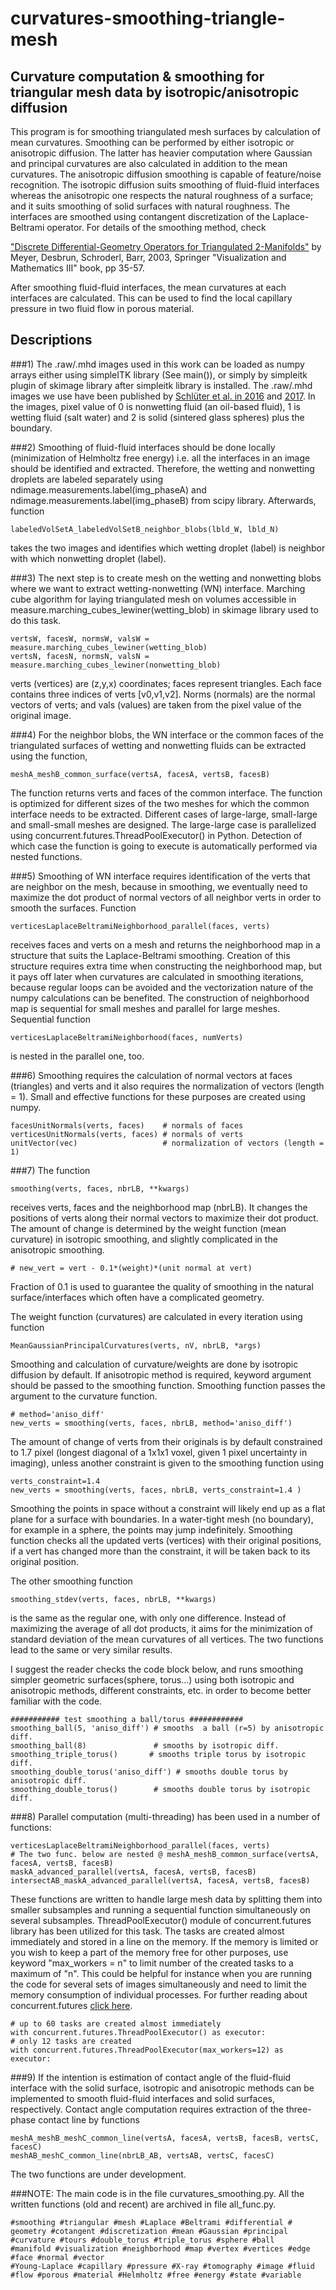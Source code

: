 # curvatures-smoothing-triangle-mesh

## Curvature computation & smoothing for triangular mesh data by isotropic/anisotropic diffusion 
This program is for smoothing triangulated mesh surfaces by calculation of mean curvatures. Smoothing can be performed by either isotropic or anisotropic diffusion. The latter has heavier computation where Gaussian and principal curvatures are also calculated in addition to the mean curvatures. The anisotropic diffusion smoothing is capable of feature/noise recognition. The isotropic diffusion suits smoothing of fluid-fluid interfaces whereas the anisotropic one respects the natural roughness of a surface; and it suits smoothing of solid surfaces with natural roughness. The interfaces are smoothed using contangent discretization of the Laplace-Beltrami operator. For details of the smoothing method, check

["Discrete Differential-Geometry Operators for Triangulated 2-Manifolds"](http://www.geometry.caltech.edu/pubs/DMSB_III.pdf)
by Meyer, Desbrun, Schroderl, Barr, 2003, Springer
"Visualization and Mathematics III" book, pp 35-57.

After smoothing fluid-fluid interfaces, the mean curvatures at each interfaces are calculated. This can be used to find the local capillary pressure in two fluid flow in porous material.


## Descriptions

###1)
The .raw/.mhd images used in this work can be loaded as numpy arrays
either using simpleITK library (See main()), or simply by simpleitk plugin of skimage library after simpleitk library is installed.
The .raw/.mhd images we use have been published by [Schlüter et al. in 2016](https://doi.org/10.1002/2016WR019815) and [2017](https://doi.org/10.1002/2015WR018254).
In the images, pixel value of 0 is nonwetting fluid (an oil-based fluid), 1 is wetting fluid (salt water) and 2 is solid (sintered glass spheres) plus the boundary.

###2)
Smoothing of fluid-fluid interfaces should be done locally (minimization of Helmholtz free energy) i.e. all the interfaces in an image should be identified and extracted. Therefore, the wetting and nonwetting droplets are labeled separately using ndimage.measurements.label(img_phaseA) and ndimage.measurements.label(img_phaseB) from scipy library. Afterwards, function

```
labeledVolSetA_labeledVolSetB_neighbor_blobs(lbld_W, lbld_N)
```

takes the two images and identifies which wetting droplet (label) is neighbor with which nonwetting droplet (label).

###3)
The next step is to create mesh on the wetting and nonwetting blobs where we want to extract wetting-nonwetting (WN) interface. Marching cube algorithm for laying triangulated mesh on volumes accessible in measure.marching_cubes_lewiner(wetting_blob) in skimage library used to do this task.

```
vertsW, facesW, normsW, valsW = measure.marching_cubes_lewiner(wetting_blob)
vertsN, facesN, normsN, valsN = measure.marching_cubes_lewiner(nonwetting_blob)
```
verts (vertices) are (z,y,x) coordinates; faces represent triangles. Each face contains three indices of verts [v0,v1,v2]. Norms (normals) are the normal vectors of verts; and vals (values) are taken from the pixel value of the original image.

###4)
For the neighbor blobs, the WN interface or the common faces of the triangulated surfaces of wetting and nonwetting fluids can be extracted using the function,

```
meshA_meshB_common_surface(vertsA, facesA, vertsB, facesB)
```

The function returns verts and faces of the common interface. The function is optimized for different sizes of the two meshes for which the common interface needs to be extracted. Different cases of large-large, small-large and small-small meshes are designed. The large-large case is parallelized using concurrent.futures.ThreadPoolExecutor() in Python. Detection of which case the function is going to execute is automatically performed via nested functions. 

###5)
Smoothing of WN interface requires identification of the verts that are neighbor on the mesh, because in smoothing, we eventually need to maximize the dot product of normal vectors of all neighbor verts in order to smooth the surfaces.
Function

```   
verticesLaplaceBeltramiNeighborhood_parallel(faces, verts)
```

receives faces and verts on a mesh and returns the neighborhood map in a structure that suits the Laplace-Beltrami smoothing. Creation of this structure requires extra time when constructing the neighborhood map, but it pays off later when curvatures are calculated in smoothing iterations, because regular loops can be avoided and the vectorization nature of the numpy calculations can be benefited. The construction of neighborhood map is sequential for small meshes and parallel for large meshes.
Sequential function

```
verticesLaplaceBeltramiNeighborhood(faces, numVerts)
```
is nested in the parallel one, too.

###6)
Smoothing requires the calculation of normal vectors at faces (triangles) and verts and it also requires the normalization of vectors (length = 1). Small and effective functions for these purposes are created using numpy.

``` 
facesUnitNormals(verts, faces) 	  # normals of faces
verticesUnitNormals(verts, faces) # normals of verts
unitVector(vec)					  # normalization of vectors (length = 1)
```

###7)
The function

```
smoothing(verts, faces, nbrLB, **kwargs)
```

receives verts, faces and the neighborhood map (nbrLB). It changes the positions of verts along their normal vectors to maximize their dot product. The amount of change is determined by the weight function (mean curvature) in isotropic smoothing, and slightly complicated in the anisotropic smoothing.

```
# new_vert = vert - 0.1*(weight)*(unit normal at vert)  
```

Fraction of 0.1 is used to guarantee the quality of smoothing in the natural surface/interfaces which often have a complicated geometry.

The weight function (curvatures) are calculated in every iteration using function 

```
MeanGaussianPrincipalCurvatures(verts, nV, nbrLB, *args)
```

Smoothing and calculation of curvature/weights are done by isotropic diffusion by default. If anisotropic method is required, keyword argument should be passed to the smoothing function. Smoothing function passes the argument to the curvature function.
```
# method='aniso_diff' 
new_verts = smoothing(verts, faces, nbrLB, method='aniso_diff')
```

The amount of change of verts from their originals is by default constrained to 1.7 pixel (longest diagonal of a 1x1x1 voxel, given 1 pixel uncertainty in imaging), unless another constraint is given to the smoothing function using

```
verts_constraint=1.4
new_verts = smoothing(verts, faces, nbrLB, verts_constraint=1.4 )
```

Smoothing the points in space without a constraint will likely end up as a flat plane for a surface with boundaries. In a water-tight mesh (no boundary), for example in a sphere, the points may jump indefinitely. Smoothing function checks all the updated verts (vertices) with their original positions, if a vert has changed more than the constraint, it will be taken back to its original position. 

The other smoothing function

```
smoothing_stdev(verts, faces, nbrLB, **kwargs)
```

is the same as the regular one, with only one difference. Instead of maximizing the average of all dot products, it aims for the minimization of standard deviation of the mean curvatures of all vertices. The two functions lead to the same or very similar results.

I suggest the reader checks the code block below, and runs smoothing simpler geometric surfaces(sphere, torus...) using both isotropic and anisotropic methods, different constraints, etc. in order to become better familiar with the code.

```
########### test smoothing a ball/torus ############
smoothing_ball(5, 'aniso_diff') # smooths  a ball (r=5) by anisotropic diff.
smoothing_ball(8)               # smooths by isotropic diff.
smoothing_triple_torus()       # smooths triple torus by isotropic diff.
smoothing_double_torus('aniso_diff') # smooths double torus by anisotropic diff.
smoothing_double_torus()        # smooths double torus by isotropic diff.
```
###8)
Parallel computation (multi-threading) has been used in a number of functions:

```
verticesLaplaceBeltramiNeighborhood_parallel(faces, verts)
# The two func. below are nested @ meshA_meshB_common_surface(vertsA, facesA, vertsB, facesB)
maskA_advanced_parallel(vertsA, facesA, vertsB, facesB)
intersectAB_maskA_advanced_parallel(vertsA, facesA, vertsB, facesB) 
```
These functions are written to handle large mesh data by splitting them into smaller subsamples and running a sequential function simultaneously on several subsamples. ThreadPoolExecutor() module of concurrent.futures library has been utilized for this task. The tasks are created almost immediately and stored in a line on the memory. If the memory is limited or you wish to keep a part of the memory free for other purposes, use keyword "max_workers = n" to limit number of the created tasks to a maximum of "n". This could be helpful for instance when you are running the code for several sets of images simultaneously and need to limit the memory consumption of individual processes. For further reading about concurrent.futures [click here](https://docs.python.org/3/library/concurrent.futures.html). 

```
# up to 60 tasks are created almost immediately
with concurrent.futures.ThreadPoolExecutor() as executor:
# only 12 tasks are created 
with concurrent.futures.ThreadPoolExecutor(max_workers=12) as executor:
```
###9)
If the intention is estimation of contact angle of the fluid-fluid interface with the solid surface, isotropic and anisotropic methods can be implemented to smooth fluid-fluid interfaces and solid surfaces, respectively. Contact angle computation requires extraction of the three-phase contact line by functions

```
meshA_meshB_meshC_common_line(vertsA, facesA, vertsB, facesB, vertsC, facesC)
meshAB_meshC_common_line(nbrLB_AB, vertsAB, vertsC, facesC)
```
The two functions are under development.


###NOTE: 
The main code is in the file curvatures_smoothing.py. All the written functions (old and recent) are archived in file all_func.py.



```
#smoothing #triangular #mesh #Laplace #Beltrami #differential # geometry #cotangent #discretization #mean #Gaussian #principal #curvature #tours #double_torus #triple_torus #sphere #ball
#manifold #visualization #neighborhood #map #vertex #vertices #edge #face #normal #vector
#Young-Laplace #capillary #pressure #X-ray #tomography #image #fluid #flow #porous #material #Helmholtz #free #energy #state #variable

```